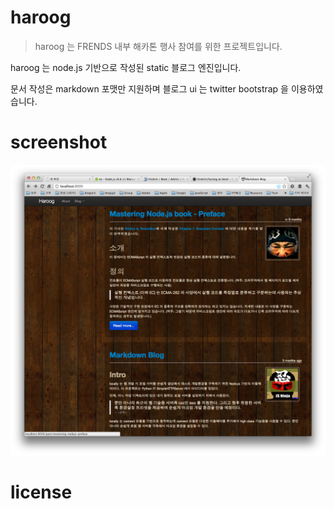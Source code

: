 # haroog 
>haroog 는 FRENDS 내부 해카톤 행사 참여를 위한 프로젝트입니다.

haroog 는 node.js 기반으로 작성된 static 블로그 엔진입니다.

문서 작성은 markdown 포맷만 지원하며 블로그 ui 는 twitter bootstrap 을 이용하였습니다.

# screenshot

![블로그 형태](./intro.png)

# license
